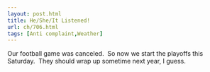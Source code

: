 ```yaml
---
layout: post.html
title: He/She/It Listened!
url: ch/706.html
tags: [Anti complaint,Weather]
---
```

Our football game was canceled.  So now we start the playoffs this Saturday.  They should wrap up sometime next year, I guess.

